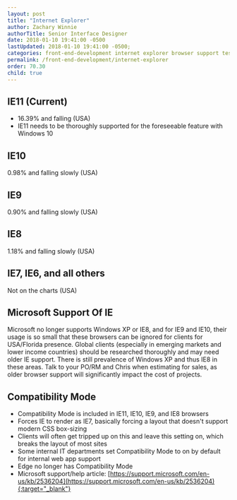 ```yaml
---
layout: post
title: "Internet Explorer"
author: Zachary Winnie
authorTitle: Senior Interface Designer
date: 2018-01-10 19:41:00 -0500
lastUpdated: 2018-01-10 19:41:00 -0500;
categories: front-end-development internet explorer browser support testing
permalink: /front-end-development/internet-explorer
order: 70.30
child: true
---
```


## IE11 (Current)

* 16.39% and falling (USA)
* IE11 needs to be thoroughly supported for the foreseeable feature with Windows 10

## IE10
0.98% and falling slowly (USA)

## IE9
0.90% and falling slowly (USA)

## IE8
1.18% and falling slowly (USA)

## IE7, IE6, and all others
Not on the charts (USA)

## Microsoft Support Of IE
Microsoft no longer supports Windows XP or IE8, and for IE9 and IE10, their usage is so small that these browsers can be ignored for clients for USA/Florida presence. Global clients (especially in emerging markets and lower income countries) should be researched thoroughly and may need older IE support. There is still prevalence of Windows XP and thus IE8 in these areas. Talk to your PO/RM and Chris when estimating for sales, as older browser support will significantly impact the cost of projects.

## Compatibility Mode
* Compatibility Mode is included in IE11, IE10, IE9, and IE8 browsers
* Forces IE to render as IE7, basically forcing a layout that doesn't support modern CSS box-sizing
* Clients will often get tripped up on this and leave this setting on, which breaks the layout of most sites
* Some internal IT departments set Compatibility Mode to on by default for internal web app support
* Edge no longer has Compatibility Mode
* Microsoft support/help article: [https://support.microsoft.com/en-us/kb/2536204](https://support.microsoft.com/en-us/kb/2536204){:target="_blank"}

